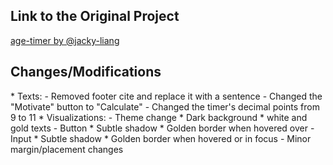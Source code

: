<h2>Link to the Original Project</h2>
<a href="https://github.com/jacky-liang/age-timer">age-timer by @jacky-liang</a>


<h2>Changes/Modifications</h2>
* Texts:
    - Removed footer cite and replace it with a sentence
    - Changed the "Motivate" button to "Calculate"
    - Changed the timer's decimal points from 9 to 11
* Visualizations:
    - Theme change
        * Dark background
        * white and gold texts
    - Button 
        * Subtle shadow
        * Golden border when hovered over
    - Input
        * Subtle shadow
        * Golden border when hovered or in focus
    - Minor margin/placement changes

